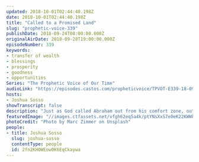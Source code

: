 ```yaml
---
updated: 2018-10-01T02:44:40.198Z
date: 2018-10-01T02:44:40.198Z
title: "Called to a Promised Land"
slug: "prophetic-voice-339"
publishDate: 2018-09-24T08:00:00.000Z
originalAirDate: 2018-09-28T19:00:00.000Z
episodeNumber: 339
keywords:
- transfer of wealth
- blessings
- prosperity
- goodness
- opportunities
Series: "The Prophetic Voice of Our Time"
audioLink: "https://episodes.castos.com/propheticvoice/TPVOT-E339-18-09-29-30-Called-to-a-Promised-Land.mp3"
hosts:
- Joshua Sosso
showTranscript: false
description: "Just as God called Abraham out from his comfort zone, out from his family to a promised land, so we are being called to a promised land. Some of us are being called to the entertainment sector. Some of us are being called to the business sector. Some of us are being called to education. Some of us are being called to science and technology. Some of us are being called to politics. If God has called you there, that’s your promised land."
featuredImage: "//images.ctfassets.net/vfgh62eq5a4k/ptYNsXxS7e0eK22KWWkma/98b3ee01bb654655b142160819e37841/marc-zimmer-785991-unsplash.jpg"
photoCredit: "Photo by Marc Zimmer on Unsplash"
people:
- title: Joshua Sosso
  slug: joshua-sosso
  contentType: people
  id: 2fn2KHOWEow0K6EqCkaywa
---
```

